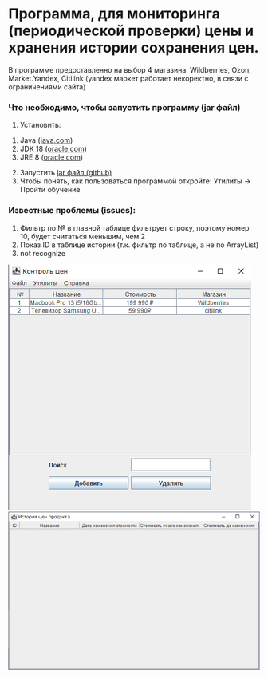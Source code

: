 # Программа, для мониторинга (периодической проверки) цены и хранения истории сохранения цен. #
  В программе предоставленно на выбор 4 магазина: Wildberries, Ozon, Market.Yandex, Citilink (yandex маркет работает некоректно, в связи с ограничениями сайта)

### Что необходимо, чтобы запустить программу (jar файл) ###
1. Установить:
  1) Java ([java.com](https://www.java.com/ru/download/))
  2) JDK 18 ([oracle.com](https://www.oracle.com/java/technologies/downloads/#jdk18-windows))
  3) JRE 8 ([oracle.com](https://www.oracle.com/java/technologies/downloads/#jre8-windows))
2. Запустить [jar файл (github)](https://github.com/Sadeal/Market-Parser/blob/main/Course.jar)
3. Чтобы понять, как пользоваться программой откройте: Утилиты -> Пройти обучение


### Известные проблемы (issues): ###
  1. Фильтр по № в главной таблице фильтрует строку, поэтому номер 10, будет считаться меньшим, чем 2
  2. Показ ID в таблице истории (т.к. фильтр по таблице, а не по ArrayList)
  3. not recognize

![Основное окно](https://github.com/Sadeal/JavaCourse/blob/main/img/main.png)
![Окно истории](https://github.com/Sadeal/JavaCourse/blob/main/img/history.png)
